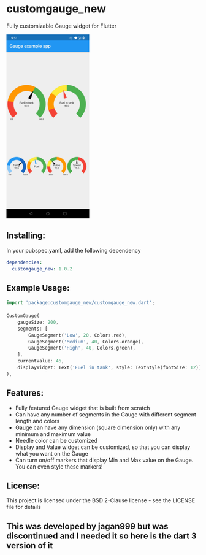 # customgauge_new
Fully customizable Gauge widget for Flutter

<img src="https://github.com/abhishekthakur0/customgauge_new/raw/main/GaugeExample.jpg" height="480px" >

## Installing:
In your pubspec.yaml, add the following dependency
```yaml
dependencies:
  customgauge_new: 1.0.2
```

## Example Usage:
```dart
import 'package:customgauge_new/customgauge_new.dart';

CustomGauge(
    gaugeSize: 200,
    segments: [
        GaugeSegment('Low', 20, Colors.red),
        GaugeSegment('Medium', 40, Colors.orange),
        GaugeSegment('High', 40, Colors.green),
    ],
    currentValue: 46,
    displayWidget: Text('Fuel in tank', style: TextStyle(fontSize: 12)),
),

```
## Features:
* Fully featured Gauge widget that is built from scratch
* Can have any number of segments in the Gauge with different segment length and colors
* Gauge can have any dimension (square dimension only) with any minimum and maximum value
* Needle color can be customized
* Display and Value widget can be customized, so that you can display what you want on the Gauge
* Can turn on/off markers that display Min and Max value on the Gauge. You can even style these markers!

## License:
This project is licensed under the BSD 2-Clause license - see the LICENSE file for details

## This was developed by jagan999 but was discontinued and I needed it so here is the dart 3 version of it